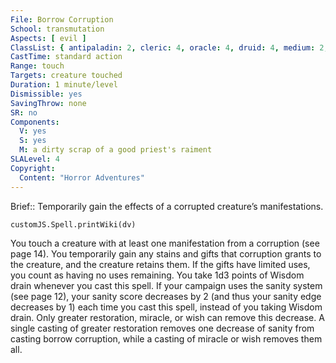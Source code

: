 ```yaml
---
File: Borrow Corruption
School: transmutation
Aspects: [ evil ]
ClassList: { antipaladin: 2, cleric: 4, oracle: 4, druid: 4, medium: 2, occultist: 3, psychic: 4, shaman: 4, witch: 4 }
CastTime: standard action
Range: touch
Targets: creature touched
Duration: 1 minute/level
Dismissible: yes
SavingThrow: none
SR: no
Components:
  V: yes
  S: yes
  M: a dirty scrap of a good priest's raiment
SLALevel: 4
Copyright:
  Content: "Horror Adventures"
---
```

Brief:: Temporarily gain the effects of a corrupted creature’s manifestations.

```dataviewjs
customJS.Spell.printWiki(dv)
```

You touch a creature with at least one manifestation from a corruption (see page 14). You temporarily gain any stains and gifts that corruption grants to the creature, and the creature retains them. If the gifts have limited uses, you count as having no uses remaining. You take 1d3 points of Wisdom drain whenever you cast this spell.  If your campaign uses the sanity system (see page 12), your sanity score decreases by 2 (and thus your sanity edge decreases by 1) each time you cast this spell, instead of you taking Wisdom drain. Only greater restoration, miracle, or wish can remove this decrease. A single casting of greater restoration removes one decrease of sanity from casting borrow corruption, while a casting of miracle or wish removes them all.
